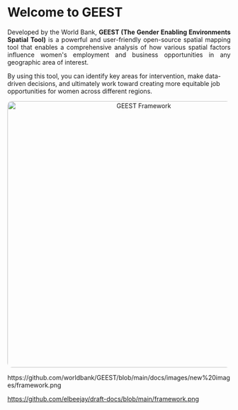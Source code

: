 # Welcome to GEEST

<p align="justify">
 Developed by the World Bank, <strong>GEEST (The Gender Enabling Environments Spatial Tool)</strong> is a powerful and user-friendly open-source spatial mapping tool that enables a comprehensive analysis of how various spatial factors influence women's employment and business opportunities in any geographic area of interest. 
 
 By using this tool, you can identify key areas for intervention, make data-driven decisions, and ultimately work toward creating more equitable job opportunities for women across different regions.

<p align="center">
  <img src="https://github.com/worldbank/GEEST/blob/main/docs/images/new%20images/framework.png?raw=true" height=600 alt="GEEST Framework" style="border-radius:10px;">
</p>
https://github.com/worldbank/GEEST/blob/main/docs/images/new%20images/framework.png

https://github.com/elbeejay/draft-docs/blob/main/framework.png
